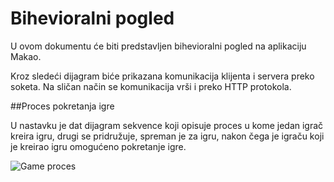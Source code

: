 Bihevioralni pogled
=============

U ovom dokumentu će biti predstavljen bihevioralni pogled na aplikaciju Makao.

Kroz sledeći dijagram biće prikazana komunikacija klijenta i servera preko soketa. Na sličan način se komunikacija vrši i preko HTTP protokola.

##Proces pokretanja igre

U nastavku je dat dijagram sekvence koji opisuje proces u kome jedan igrač kreira igru, drugi se pridružuje, spreman je za igru, nakon čega je igraču koji je kreirao igru omogućeno pokretanje igre.

![Game proces](images/game-process.png)
